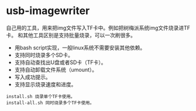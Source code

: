 # usb-imagewriter

自己用的工具，用来把img文件写入TF卡中。例如把树梅派系统img文件烧录进TF卡。 
和其他工具区别是支持批量烧录，可以一次刷很多。

- 用bash script实现，一般linux系统不需要安装其他依赖。
- 支持同时烧录多个SD卡。
- 支持自动查找出U盘或者SD卡（TF卡）。
- 支持自动卸载文件系统（umount）。
- 写入成功提示。
- 支持显示烧录速度和进度。

```
install.sh 烧录单个TF卡使用。
install-all.sh 同时烧录多个TF卡使用。
```
